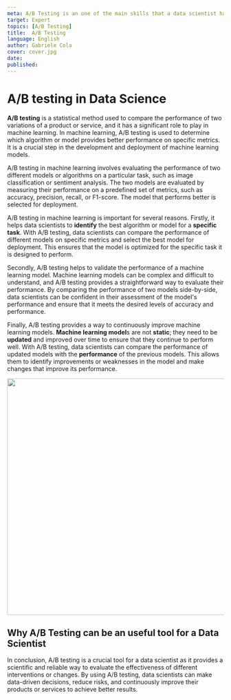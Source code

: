 ```yaml
---
meta: A/B Testing is an one of the main skills that a data scientist has to master
target: Expert 
topics: [A/B Testing] 
title:  A/B Testing 
language: English 
author: Gabriele Cola
cover: cover.jpg
date: 
published: 
---
```



# A/B testing in Data Science

**A/B testing** is a statistical method used to compare the performance of two variations of a product or service, and it has a significant role to play in machine learning. In machine learning, A/B testing is used to determine which algorithm or model provides better performance on specific metrics. It is a crucial step in the development and deployment of machine learning models.

A/B testing in machine learning involves evaluating the performance of two different models or algorithms on a particular task, such as image classification or sentiment analysis. The two models are evaluated by measuring their performance on a predefined set of metrics, such as accuracy, precision, recall, or F1-score. The model that performs better is selected for deployment.

A/B testing in machine learning is important for several reasons. Firstly, it helps data scientists to **identify** the best algorithm or model for a **specific task**. With A/B testing, data scientists can compare the performance of different models on specific metrics and select the best model for deployment. This ensures that the model is optimized for the specific task it is designed to perform.

Secondly, A/B testing helps to validate the performance of a machine learning model. Machine learning models can be complex and difficult to understand, and A/B testing provides a straightforward way to evaluate their performance. By comparing the performance of two models side-by-side, data scientists can be confident in their assessment of the model's performance and ensure that it meets the desired levels of accuracy and performance.

Finally, A/B testing provides a way to continuously improve machine learning models. **Machine learning model**s are not **static**; they need to be **updated** and improved over time to ensure that they continue to perform well. With A/B testing, data scientists can compare the performance of updated models with the **performance** of the previous models. This allows them to identify improvements or weaknesses in the model and make changes that improve its performance.


<p align="center">
  <img src="./Ab_testing.jpg" width="550"/>
</p>

## Why A/B Testing can be an useful tool for a Data Scientist

In conclusion, A/B testing is a crucial tool for a data scientist as it provides a scientific and reliable way to evaluate the effectiveness of different interventions or changes. By using A/B testing, data scientists can make data-driven decisions, reduce risks, and continuously improve their products or services to achieve better results.

